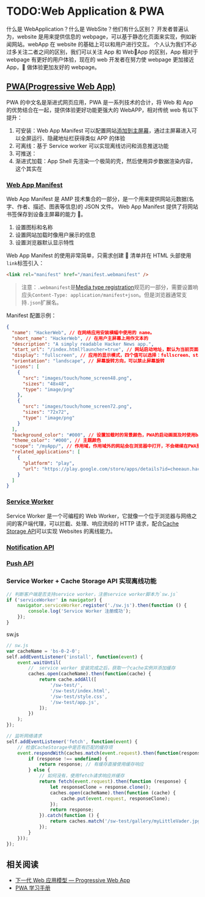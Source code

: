 # TODO:Web Application & PWA

什么是 WebApplication？什么是 WebSite？他们有什么区别？
开发者普遍认为，website 是用来提供信息的 webpage，可以基于静态化页面来实现，例如新闻网站。webApp 在 website 的基础上可以和用户进行交互。
个人认为我们不必过多关注二者之间的区别，我们可以关注 App 和 WebApp 的区别，App 相对于 webpage 有更好的用户体验，现在的 web 开发者在努力使 webpage 更加接近 App， 做体验更加友好的 webpage。

## [PWA(Progressive Web App)](https://developer.mozilla.org/zh-CN/docs/Web/Progressive_web_apps)

PWA 的中文名是渐进式网页应用，PWA 是一系列技术的合计，将 Web 和 App 的优势结合在一起，提供体验更好功能更强大的 WebAPP，相对传统 web 有以下提升：

1. 可安装：Web App Manifest 可以配置网站[添加到主屏幕](https://developer.mozilla.org/en-US/docs/Web/Progressive_web_apps/Add_to_home_screen#Manifest)，通过主屏幕进入可以全屏运行、隐藏地址栏获得类似 APP 的体验
2. 可离线：基于 Service worker 可以实现离线访问和消息推送功能
3. 可推送：
4. 渐进式加载：App Shell 先渲染一个极简的壳，然后使用异步数据渲染内容，这个其实在

### [Web App Manifest](https://developer.mozilla.org/en-US/docs/Web/Manifest)

Web App Manifest 是 AMP 技术集合的一部分，是一个用来提供网站元数据(名字、作者、描述、图表等信息)的 JSON 文件。
Web App Manifest 提供了将网站书签保存到设备主屏幕的能力 。

1. 设置图标和名称
2. 设置网站加载时像用户展示的信息
3. 设置浏览器默认显示特性

Web App Manifest 的使用非常简单，只需求创建  清单并在 HTML 头部使用`link`标签引入：

```html
<link rel="manifest" href="/manifest.webmanifest" />
```

> 注意：`.webmanifest`是[Media type registration](https://w3c.github.io/manifest/#media-type-registration)规范的一部分，需要设置响应头`Content-Type: application/manifest+json`。但是浏览器通常支持`.json`扩展名。

Manifest 配置示例：

```json
{
  "name": "HackerWeb", // 在网络应用安装横幅中使用的 name。
  "short_name": "HackerWeb", // 在用户主屏幕上用作文本的
  "description": "A simply readable Hacker News app.",
  "start_url": "/index.html?launcher=true", // 网站启动地址，默认为当前页面
  "display": "fullscreen", // 应用的显示模式，四个值可以选择：fullscreen、standalone、minimal-ui和browser
  "orientation": "landscape", // 屏幕旋转方向，可以禁止屏幕旋转
  "icons": [
    {
      "src": "images/touch/home_screen48.png",
      "sizes": "48x48",
      "type": "image/png"
    },
    {
      "src": "images/touch/home_screen72.png",
      "sizes": "72x72",
      "type": "image/png"
    }
  ],
  "background_color": "#000", // 设置加载时的背景颜色，PWA的启动画面及时使用background_color和icons组合生成的
  "theme_color": "#000", // 主题颜色
  "scope": "/myApp/", // 作用域，作用域外的网站会在浏览器中打开，不会继续在PWA里浏览
  "related_applications": [
    {
      "platform": "play",
      "url": "https://play.google.com/store/apps/details?id=cheeaun.hackerweb"
    }
  ]
}
```

### [Service Worker](../03-Html/Worker/Service%20Workers.md)

Service Worker 是一个可编程的 Web Worker，它就像一个位于浏览器与网络之间的客户端代理，可以拦截、处理、响应流经的 HTTP 请求，配合[Cache Storage API](../03-Html/Cache&Storage/04-CacheStorage.md)可以实现 Websites 的离线能力。

### [Notification API](./设备访问/通知Notification%20API.md)

### [Push API](./设备访问/推送Push%20API.md)

### Service Worker + Cache Storage API 实现离线功能

```JavaScript
// 判断客户端是否支持service worker，注册service worker脚本为`sw.js`
if ('serviceWorker' in navigator) {
    navigator.serviceWorker.register('./sw.js').then(function () {
        console.log('Service Worker 注册成功');
    });
}
```

sw.js

```JavaScript
// sw.js
var cacheName = 'bs-0-2-0';
self.addEventListener('install', function(event) {
    event.waitUntil(
        //  service worker 安装完成之后，获取一个cache实例并添加缓存
        caches.open(cacheName).then(function(cache) {
            return cache.addAll([
                '/sw-test/',
                '/sw-test/index.html',
                '/sw-test/style.css',
                '/sw-test/app.js',
            ]);
        })
    );
});

// 监听网络请求
self.addEventListener('fetch', function(event) {
    // 检查CacheStorage中是否有匹配的缓存项
    event.respondWith(caches.match(event.request).then(function(response) {
        if (response !== undefined) {
            return response; // 有缓存直接使用缓存响应
        } else {
            // 如何没有，使用fetch请求响应并缓存
            return fetch(event.request).then(function (response) {
                let responseClone = response.clone();
                caches.open(cacheName).then(function (cache) {
                    cache.put(event.request, responseClone);
                });
                return response;
            }).catch(function () {
                return caches.match('/sw-test/gallery/myLittleVader.jpg');
            });
        }
    }));
});
```

## 相关阅读

- [下一代 Web 应用模型 — Progressive Web App](https://zhuanlan.zhihu.com/p/25167289)
- [PWA 学习手册](https://pwa.alienzhou.com/)
